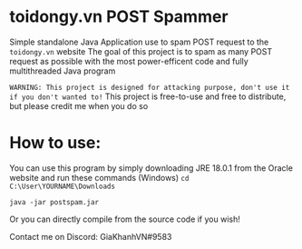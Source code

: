 # toidongy.vn POST Spammer

Simple standalone Java Application use to spam POST request to the `toidongy.vn` website
The goal of this project is to spam as many POST request as possible with the most power-efficent code and fully multithreaded Java program

`WARNING: This project is designed for attacking purpose, don't use it if you don't wanted to!`
This project is free-to-use and free to distribute, but please credit me when you do so

# How to use:
You can use this program by simply downloading JRE 18.0.1 from the Oracle website
and run these commands (Windows)
`cd C:\User\YOURNAME\Downloads`

`java -jar postspam.jar`

Or you can directly compile from the source code if you wish!

Contact me on Discord: GiaKhanhVN#9583
